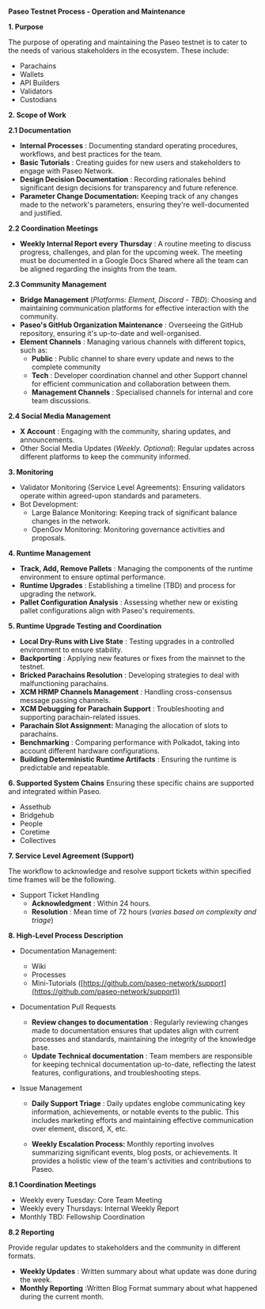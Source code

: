 **Paseo Testnet Process - Operation and Maintenance**

**1. Purpose**

The purpose of operating and maintaining the Paseo testnet is to cater to the needs of various stakeholders in the ecosystem. These include:

- Parachains
- Wallets
- API Builders
- Validators
- Custodians

**2. Scope of Work**

**2.1 Documentation**

- **Internal Processes** : Documenting standard operating procedures, workflows, and best practices for the team.
- **Basic Tutorials** : Creating guides for new users and stakeholders to engage with Paseo Network.
- **Design Decision Documentation** : Recording rationales behind significant design decisions for transparency and future reference.
- **Parameter Change Documentation:** Keeping track of any changes made to the network's parameters, ensuring they're well-documented and justified.

**2.2 Coordination Meetings**

- **Weekly Internal Report every Thursday** : A routine meeting to discuss progress, challenges, and plan for the upcoming week. The meeting must be documented in a Google Docs Shared where all the team can be aligned regarding the insights from the team.

**2.3 Community Management**

- **Bridge Management** (_Platforms: Element, Discord - TBD_): Choosing and maintaining communication platforms for effective interaction with the community.
- **Paseo's GitHub Organization Maintenance** : Overseeing the GitHub repository, ensuring it's up-to-date and well-organised.
- **Element Channels** : Managing various channels with different topics, such as:
  - **Public** : Public channel to share every update and news to the complete community
  - **Tech** : Developer coordination channel and other Support channel for efficient communication and collaboration between them.
  - **Management Channels** : Specialised channels for internal and core team discussions.

**2.4 Social Media Management**

- **X Account** : Engaging with the community, sharing updates, and announcements.
- Other Social Media Updates (_Weekly. Optional_): Regular updates across different platforms to keep the community informed.

**3. Monitoring**

- Validator Monitoring (Service Level Agreements): Ensuring validators operate within agreed-upon standards and parameters.
- Bot Development:
  - Large Balance Monitoring: Keeping track of significant balance changes in the network.
  - OpenGov Monitoring: Monitoring governance activities and proposals.

**4. Runtime Management**

- **Track, Add, Remove Pallets** : Managing the components of the runtime environment to ensure optimal performance.
- **Runtime Upgrades** : Establishing a timeline (TBD) and process for upgrading the network.
- **Pallet Configuration Analysis** : Assessing whether new or existing pallet configurations align with Paseo's requirements.

**5. Runtime Upgrade Testing and Coordination**

- **Local Dry-Runs with Live State** : Testing upgrades in a controlled environment to ensure stability.
- **Backporting** : Applying new features or fixes from the mainnet to the testnet.
- **Bricked Parachains Resolution** : Developing strategies to deal with malfunctioning parachains.
- **XCM HRMP Channels Management** : Handling cross-consensus message passing channels.
- **XCM Debugging for Parachain Support** : Troubleshooting and supporting parachain-related issues.
- **Parachain Slot Assignment:** Managing the allocation of slots to parachains.
- **Benchmarking** : Comparing performance with Polkadot, taking into account different hardware configurations.
- **Building Deterministic Runtime Artifacts** : Ensuring the runtime is predictable and repeatable.

**6. Supported System Chains**
Ensuring these specific chains are supported and integrated within Paseo.

- Assethub
- Bridgehub
- People
- Coretime
- Collectives

**7. Service Level Agreement (Support)**

The workflow to acknowledge and resolve support tickets within specified time frames will be the following.

- Support Ticket Handling
  - **Acknowledgment** : Within 24 hours.
  - **Resolution** : Mean time of 72 hours (_varies based on complexity and triage_)

**8. High-Level Process Description**

- Documentation Management:
  - Wiki
  - Processes
  - Mini-Tutorials ([https://github.com/paseo-network/support](https://github.com/paseo-network/support))

- Documentation Pull Requests
  - **Review changes to documentation** : Regularly reviewing changes made to documentation ensures that updates align with current processes and standards, maintaining the integrity of the knowledge base.
  - **Update Technical documentation** : Team members are responsible for keeping technical documentation up-to-date, reflecting the latest features, configurations, and troubleshooting steps.

- Issue Management
  - **Daily Support Triage** : Daily updates englobe communicating key information, achievements, or notable events to the public. This includes marketing efforts and maintaining effective communication over element, discord, X, etc.

  - **Weekly Escalation Process:** Monthly reporting involves summarizing significant events, blog posts, or achievements. It provides a holistic view of the team's activities and contributions to Paseo.

**8.1 Coordination Meetings**

- Weekly every Tuesday: Core Team Meeting
- Weekly every Thursdays: Internal Weekly Report
- Monthly TBD: Fellowship Coordination

**8.2 Reporting**

Provide regular updates to stakeholders and the community in different formats.

- **Weekly Updates** : Written summary about what update was done during the week.
- **Monthly Reporting** :Written Blog Format summary about what happened during the current month.
